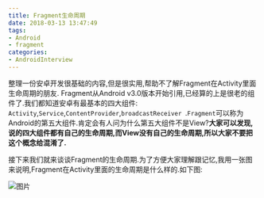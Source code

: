 ```yaml
---
title: Fragment生命周期
date: 2018-03-13 13:47:49
tags:
- Android
- fragment
categories:
- AndroidInterview
---
```

整理一份安卓开发很基础的内容,但是很实用,帮助不了解Fragment在Activity里面生命周期的朋友.
Fragment从Android v3.0版本开始引用,已经算的上是很老的组件了.我们都知道安卓有最基本的四大组件:
`Activity`,`Service`,`ContentProvider`,`broadcastReceiver `.`Fragment`可以称为Android的第五大组件.肯定会有人问为什么第五大组件不是View?**大家可以发现,说的四大组件都有自己的生命周期,而View没有自己的生命周期,所以大家不要把这个概念给混淆了.**
<!--more-->
接下来我们就来谈谈Fragment的生命周期.为了方便大家理解跟记忆,我用一张图来说明,Fragment在Activity里面的生命周期是什么样的.如下图:

![图片](https://dn-coding-net-production-pp.qbox.me/de6215bc-2e4d-43db-bc39-45526fe33a01.png)
